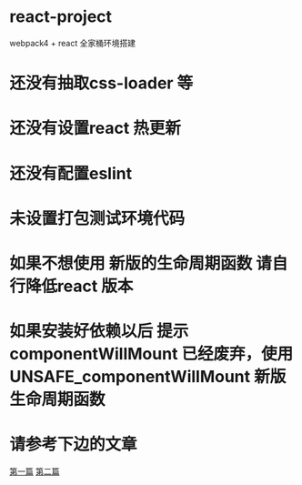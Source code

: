 # react-project
webpack4 + react 全家桶环境搭建

# 还没有抽取css-loader 等

# 还没有设置react 热更新

# 还没有配置eslint

# 未设置打包测试环境代码


# 如果不想使用 新版的生命周期函数 请自行降低react 版本

# 如果安装好依赖以后 提示 componentWillMount 已经废弃，使用 UNSAFE_componentWillMount 新版生命周期函数
# 请参考下边的文章

[第一篇](https://blog.csdn.net/HarryHY/article/details/104153011?depth_1-utm_source=distribute.pc_relevant.none-task-blog-BlogCommendFromBaidu-6&utm_source=distribute.pc_relevant.none-task-blog-BlogCommendFromBaidu-6)
[第二篇](https://blog.csdn.net/lunahaijiao/article/details/99619460?depth_1-utm_source=distribute.pc_relevant.none-task-blog-BlogCommendFromBaidu-1&utm_source=distribute.pc_relevant.none-task-blog-BlogCommendFromBaidu-1)